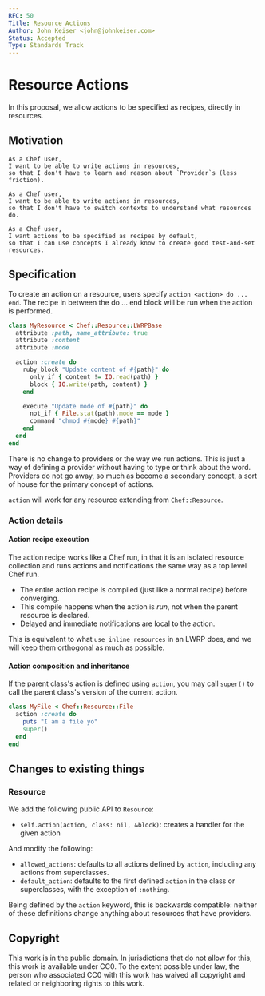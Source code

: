 ```yaml
---
RFC: 50
Title: Resource Actions
Author: John Keiser <john@johnkeiser.com>
Status: Accepted
Type: Standards Track
---
```


# Resource Actions

In this proposal, we allow actions to be specified as recipes, directly in resources.

## Motivation

    As a Chef user,
    I want to be able to write actions in resources,
    so that I don't have to learn and reason about `Provider`s (less friction).

    As a Chef user,
    I want to be able to write actions in resources,
    so that I don't have to switch contexts to understand what resources do.

    As a Chef user,
    I want actions to be specified as recipes by default,
    so that I can use concepts I already know to create good test-and-set resources.

## Specification

To create an action on a resource, users specify `action <action> do ... end`.
The recipe in between the do ... end block will be run when the action is
performed.

```ruby
class MyResource < Chef::Resource::LWRPBase
  attribute :path, name_attribute: true
  attribute :content
  attribute :mode

  action :create do
    ruby_block "Update content of #{path}" do
      only_if { content != IO.read(path) }
      block { IO.write(path, content) }
    end

    execute "Update mode of #{path}" do
      not_if { File.stat(path).mode == mode }
      command "chmod #{mode} #{path}"
    end
  end
end
```

There is no change to providers or the way we run actions.  This is just a way
of defining a provider without having to type or think about the word.  Providers
do not go away, so much as become a secondary concept, a sort of house for the
primary concept of actions.

`action` will work for any resource extending from `Chef::Resource`.

### Action details

#### Action recipe execution

The action recipe works like a Chef run, in that it is an isolated resource
collection and runs actions and notifications the same way as a top level Chef
run.

- The entire action recipe is compiled (just like a normal recipe) before
  converging.
- This compile happens when the action is *run*, not when the parent resource
  is declared.
- Delayed and immediate notifications are local to the action.

This is equivalent to what `use_inline_resources` in an LWRP does, and we will
keep them orthogonal as much as possible.

#### Action composition and inheritance

If the parent class's action is defined using `action`, you may call `super()`
to call the parent class's version of the current action.

```ruby
class MyFile < Chef::Resource::File
  action :create do
    puts "I am a file yo"
    super()
  end
end
```

## Changes to existing things

### Resource

We add the following public API to `Resource`:

- `self.action(action, class: nil, &block)`: creates a handler for the given action

And modify the following:

- `allowed_actions`: defaults to all actions defined by `action`, including any
  actions from superclasses.
- `default_action`: defaults to the first defined `action` in the class or
  superclasses, with the exception of `:nothing`.

Being defined by the `action` keyword, this is backwards compatible: neither of
these definitions change anything about resources that have providers.

## Copyright

This work is in the public domain. In jurisdictions that do not allow for this,
this work is available under CC0. To the extent possible under law, the person
who associated CC0 with this work has waived all copyright and related or
neighboring rights to this work.
